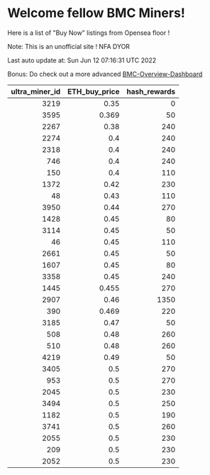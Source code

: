 # Welcome fellow BMC Miners!
Here is a list of "Buy Now" listings from Opensea floor !

Note: This is an unofficial site ! NFA DYOR

Last auto update at: Sun Jun 12 07:16:31 UTC 2022

Bonus: Do check out a more advanced [BMC-Overview-Dashboard](https://dune.com/defifunk/BMC-Overview-Dashboard)


|   ultra_miner_id |   ETH_buy_price |   hash_rewards |
|-----------------:|----------------:|---------------:|
|             3219 |           0.35  |              0 |
|             3595 |           0.369 |             50 |
|             2267 |           0.38  |            240 |
|             2274 |           0.4   |            240 |
|             2318 |           0.4   |            240 |
|              746 |           0.4   |            240 |
|              150 |           0.4   |            110 |
|             1372 |           0.42  |            230 |
|               48 |           0.43  |            110 |
|             3950 |           0.44  |            270 |
|             1428 |           0.45  |             80 |
|             3114 |           0.45  |             50 |
|               46 |           0.45  |            110 |
|             2661 |           0.45  |             50 |
|             1607 |           0.45  |             80 |
|             3358 |           0.45  |            240 |
|             1445 |           0.455 |            270 |
|             2907 |           0.46  |           1350 |
|              390 |           0.469 |            220 |
|             3185 |           0.47  |             50 |
|              508 |           0.48  |            260 |
|              510 |           0.48  |            260 |
|             4219 |           0.49  |             50 |
|             3405 |           0.5   |            270 |
|              953 |           0.5   |            270 |
|             2045 |           0.5   |            230 |
|             3494 |           0.5   |            250 |
|             1182 |           0.5   |            190 |
|             3741 |           0.5   |            260 |
|             2055 |           0.5   |            230 |
|              209 |           0.5   |            230 |
|             2052 |           0.5   |            230 |